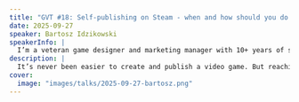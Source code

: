 ```yaml
---
title: "GVT #18: Self-publishing on Steam - when and how should you do it?"
date: 2025-09-27
speaker: Bartosz Idzikowski
speakerInfo: |
  I’m a veteran game designer and marketing manager with 10+ years of self-publishing experience. I contributed to the commercial success of Black Eye Games, an indie bootstrap studio that released 3 games, selling over 1,000,000 copies in total. I continue sharing my expertise with game development studios and indie startups.
description: |
  It’s never been easier to create and publish a video game. But reaching commercial success – that’s a different tale. When should you go with a publisher and when for self-publishing? How to use Steam’s extensive promotion tools to squeeze as much as possible out of it? What release strategy should you choose, and how to measure its success? This talk will guide you through the nuances, opportunities, and risks of doing it your way.
cover:
  image: "images/talks/2025-09-27-bartosz.png"
---
```


